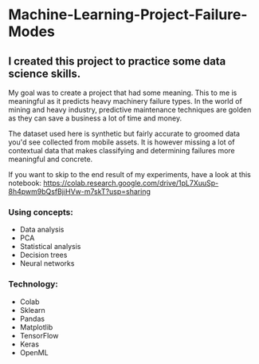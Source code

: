 # Machine-Learning-Project-Failure-Modes

## I created this project to practice some data science skills.

My goal was to create a project that had some meaning. This to me is meaningful as it predicts heavy machinery failure types. In the world of mining and heavy industry, predictive maintenance techniques are golden as they can save a business a lot of time and money.

The dataset used here is synthetic but fairly accurate to groomed data you'd see collected from mobile assets. It is however missing a lot of contextual data that makes classifying and determining failures more meaningful and concrete.

If you want to skip to the end result of my experiments, have a look at this notebook: https://colab.research.google.com/drive/1pL7XuuSp-8h4pwm9bQsfBjiHVw-m7skT?usp=sharing

### Using concepts:

- Data analysis
- PCA
- Statistical analysis
- Decision trees
- Neural networks

### Technology:

- Colab
- Sklearn
- Pandas
- Matplotlib
- TensorFlow
- Keras
- OpenML
